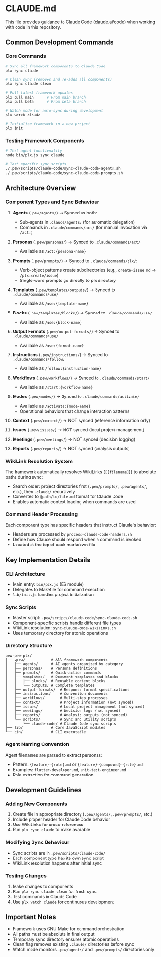 # CLAUDE.md

This file provides guidance to Claude Code (claude.ai/code) when working with code in this repository.

## Common Development Commands

### Core Commands
```bash
# Sync all framework components to Claude Code
plx sync claude

# Clean sync (removes and re-adds all components)
plx sync claude clean

# Pull latest framework updates
plx pull main      # From main branch
plx pull beta      # From beta branch

# Watch mode for auto-sync during development
plx watch claude

# Initialize framework in a new project
plx init
```

### Testing Framework Components
```bash
# Test agent functionality
node bin/plx.js sync claude

# Test specific sync scripts
./.pew/scripts/claude-code/sync-claude-code-agents.sh
./.pew/scripts/claude-code/sync-claude-code-prompts.sh
```

## Architecture Overview

### Component Types and Sync Behaviour

1. **Agents** (`.pew/agents/`) → Synced as both:
   - Sub-agents in `.claude/agents/` (for automatic delegation)
   - Commands in `.claude/commands/act/` (for manual invocation via `/act:`)

2. **Personas** (`.pew/personas/`) → Synced to `.claude/commands/act/`
   - Available as `/act:{persona-name}`

3. **Prompts** (`.pew/prompts/`) → Synced to `.claude/commands/plx/`:
   - Verb-object patterns create subdirectories (e.g., `create-issue.md` → `/plx:create/issue`)
   - Single-word prompts go directly to plx directory

4. **Templates** (`.pew/templates/outputs/`) → Synced to `.claude/commands/use/`
   - Available as `/use:{template-name}`

5. **Blocks** (`.pew/templates/blocks/`) → Synced to `.claude/commands/use/`
   - Available as `/use:{block-name}`

6. **Output Formats** (`.pew/output-formats/`) → Synced to `.claude/commands/use/`
   - Available as `/use:{format-name}`

7. **Instructions** (`.pew/instructions/`) → Synced to `.claude/commands/follow/`
   - Available as `/follow:{instruction-name}`

8. **Workflows** (`.pew/workflows/`) → Synced to `.claude/commands/start/`
   - Available as `/start:{workflow-name}`

9. **Modes** (`.pew/modes/`) → Synced to `.claude/commands/activate/`
   - Available as `/activate:{mode-name}`
   - Operational behaviors that change interaction patterns

10. **Context** (`.pew/context/`) → NOT synced (reference information only)

11. **Issues** (`.pew/issues/`) → NOT synced (local project management)

12. **Meetings** (`.pew/meetings/`) → NOT synced (decision logging)

13. **Reports** (`.pew/reports/`) → NOT synced (analysis outputs)

### WikiLink Resolution System

The framework automatically resolves WikiLinks (`[[filename]]`) to absolute paths during sync:
- Search order: project directories first (`.pew/prompts/`, `.pew/agents/`, etc.), then `.claude/` recursively
- Converted to `@path/to/file.md` format for Claude Code
- Enables automatic context loading when commands are used

### Command Header Processing

Each component type has specific headers that instruct Claude's behavior:
- Headers are processed by `process-claude-code-headers.sh`
- Define how Claude should respond when a command is invoked
- Located at the top of each markdown file

## Key Implementation Details

### CLI Architecture
- Main entry: `bin/plx.js` (ES module)
- Delegates to Makefile for command execution
- `lib/init.js` handles project initialization

### Sync Scripts
- Master script: `.pew/scripts/claude-code/sync-claude-code.sh`
- Component-specific scripts handle different file types
- WikiLink resolution: `sync-claude-code-wikilinks.sh`
- Uses temporary directory for atomic operations

### Directory Structure
```
pew-pew-plx/
├── .pew/            # All framework components
│   ├── agents/      # AI agents organized by category
│   ├── personas/    # Persona definitions
│   ├── prompts/     # Quick-action commands
│   ├── templates/   # Document templates and blocks
│   │   ├── blocks/  # Reusable content blocks
│   │   └── outputs/ # Complete templates
│   ├── output-formats/  # Response format specifications
│   ├── instructions/    # Convention documents
│   ├── workflows/       # Multi-step processes
│   ├── context/         # Project information (not synced)
│   ├── issues/          # Local project management (not synced)
│   ├── meetings/        # Decision logs (not synced)
│   ├── reports/         # Analysis outputs (not synced)
│   └── scripts/         # Sync and utility scripts
│       └── claude-code/ # Claude Code sync scripts
├── lib/             # Core JavaScript modules
└── bin/             # CLI executable
```

### Agent Naming Convention
Agent filenames are parsed to extract personas:
- Pattern: `{feature}-{role}.md` or `{feature}-{compound}-{role}.md`
- Examples: `flutter-developer.md`, `unit-test-engineer.md`
- Role extraction for command generation

## Development Guidelines

### Adding New Components
1. Create file in appropriate directory (`.pew/agents/`, `.pew/prompts/`, etc.)
2. Include proper header for Claude Code behavior
3. Use WikiLinks for cross-references
4. Run `plx sync claude` to make available

### Modifying Sync Behaviour
- Sync scripts are in `.pew/scripts/claude-code/`
- Each component type has its own sync script
- WikiLink resolution happens after initial sync

### Testing Changes
1. Make changes to components
2. Run `plx sync claude clean` for fresh sync
3. Test commands in Claude Code
4. Use `plx watch claude` for continuous development

## Important Notes

- Framework uses GNU Make for command orchestration
- All paths must be absolute in final output
- Temporary sync directory ensures atomic operations
- Clean flag removes existing `.claude/` directories before sync
- Watch mode monitors `.pew/agents/` and `.pew/prompts/` directories only
